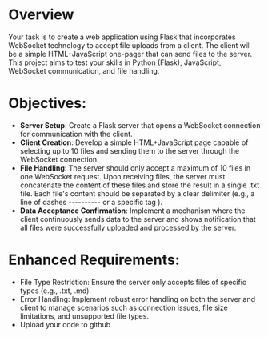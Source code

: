 # **Overview**
Your task is to create a web application using Flask that incorporates WebSocket technology
to accept file uploads from a client. The client will be a simple HTML+JavaScript one-pager
that can send files to the server. This project aims to test your skills in Python (Flask),
JavaScript, WebSocket communication, and file handling.

# **Objectives:**
- **Server Setup**: Create a Flask server that opens a WebSocket connection for
  communication with the client.
- **Client Creation**: Develop a simple HTML+JavaScript page capable of selecting up to 10
  files and sending them to the server through the WebSocket connection.
- **File Handling**: The server should only accept a maximum of 10 files in one WebSocket request.
Upon receiving files, the server must concatenate the content of these files and store the
result in a single .txt file. Each file's content should be separated by a clear delimiter (e.g., a
line of dashes ---------- or a specific tag <file-separator>).
- **Data Acceptance Confirmation**: Implement a mechanism where the client continuously
  sends data to the server and shows notification that all files were successfully uploaded and
  processed by the server.

# **Enhanced Requirements:**
- File Type Restriction: Ensure the server only accepts files of specific types (e.g., .txt, .md).
- Error Handling: Implement robust error handling on both the server and client to manage
  scenarios such as connection issues, file size limitations, and unsupported file types.
- Upload your code to github
